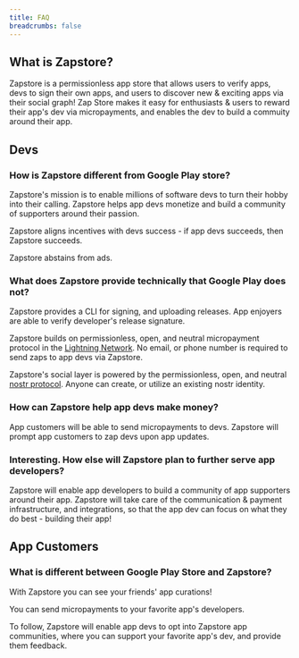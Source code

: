 ```yaml
---
title: FAQ
breadcrumbs: false
---
```


## What is Zapstore?

Zapstore is a permissionless app store that allows users to verify apps, devs to sign their own apps, and users to discover new & exciting apps via their social graph! Zap Store makes it easy for enthusiasts & users to reward their app's dev via micropayments, and enables the dev to build a commuity around their app. 


## Devs

### How is Zapstore different from Google Play store?
Zapstore's mission is to enable millions of software devs to turn their hobby into their calling. Zapstore helps app devs monetize and build a community of supporters around their passion. 

Zapstore aligns incentives with devs success - if app devs succeeds, then Zapstore succeeds. 

Zapstore abstains from ads.

### What does Zapstore provide technically that Google Play does not?

Zapstore provides a CLI for signing, and uploading releases. App enjoyers are able to verify developer's release signature.

Zapstore builds on permissionless, open, and neutral micropayment protocol in the [Lightning Network]([url](https://lightning.network/)). No email, or phone number is required to send zaps to app devs via Zapstore.

Zapstore's social layer is powered by the permissionless, open, and neutral [nostr protocol]([url](https://fiatjaf.com/nostr.html)). Anyone can create, or utilize an existing nostr identity. 

### How can Zapstore help app devs make money?
App customers will be able to send micropayments to devs. Zapstore will prompt app customers to zap devs upon app updates.

### Interesting. How else will Zapstore plan to further serve app developers?
Zapstore will enable app developers to build a community of app supporters around their app. Zapstore will take care of the communication & payment infrastructure, and integrations, so that the app dev can focus on what they do best - building their app!

## App Customers

### What is different between Google Play Store and Zapstore?
With Zapstore you can see your friends' app curations! 

You can send micropayments to your favorite app's developers.

To follow, Zapstore will enable app devs to opt into Zapstore app communities, where you can support your favorite app's dev, and provide them feedback.

